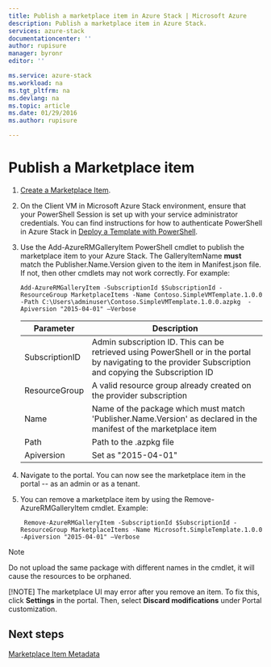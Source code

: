 ```yaml
---
title: Publish a marketplace item in Azure Stack | Microsoft Azure
description: Publish a marketplace item in Azure Stack.
services: azure-stack
documentationcenter: ''
author: rupisure
manager: byronr
editor: ''

ms.service: azure-stack
ms.workload: na
ms.tgt_pltfrm: na
ms.devlang: na
ms.topic: article
ms.date: 01/29/2016
ms.author: rupisure

---
```

# Publish a Marketplace item
1. [Create a Marketplace Item](azure-stack-create-marketplace-item.md).
2. On the Client VM in Microsoft Azure Stack environment, ensure that your PowerShell Session is set up with your service administrator credentials. You can find instructions for how to authenticate PowerShell in Azure Stack in  [Deploy a Template with PowerShell](azure-stack-deploy-template-powershell.md).
3. Use the Add-AzureRMGalleryItem PowerShell cmdlet to publish the marketplace item to your Azure Stack. The GalleryItemName **must** match the Publisher.Name.Version given to the item in Manifest.json file. If not, then other cmdlets may not work correctly. For example:
   
       Add-AzureRMGalleryItem -SubscriptionId $SubscriptionId -ResourceGroup MarketplaceItems -Name Contoso.SimpleVMTemplate.1.0.0 -Path C:\Users\adminuser\Contoso.SimpleVMTemplate.1.0.0.azpkg  -Apiversion "2015-04-01" –Verbose
   
   | Parameter | Description |
   | --- | --- |
   | SubscriptionID |Admin subscription ID. This can be retrieved using PowerShell or in the portal by navigating to the provider Subscription and copying the Subscription ID |
   | ResourceGroup |A valid resource group already created on the provider subscription |
   | Name |Name of the package which must match 'Publisher.Name.Version' as declared in the manifest of the marketplace item |
   | Path |Path to the .azpkg file |
   | Apiversion |Set as "2015-04-01" |
4. Navigate to the portal. You can now see the marketplace item in the portal -- as an admin or as a tenant.
5. You can remove a marketplace item by using the Remove-AzureRMGalleryItem cmdlet. Example:
   
        Remove-AzureRMGalleryItem -SubscriptionId $SubscriptionId -ResourceGroup MarketplaceItems -Name Microsoft.SimpleTemplate.1.0.0 -Apiversion "2015-04-01" –Verbose

> [!NOTE]
> Do not upload the same package with different names in the cmdlet, it will cause the resources to be orphaned.
> 
> [!NOTE]
> The marketplace UI may error after you remove an item. To fix this, click **Settings** in the portal. Then, select **Discard modifications** under Portal customization.
> 
> 

## Next steps
[Marketplace Item Metadata](azure-stack-marketplace-item-metadata.md)

